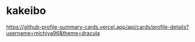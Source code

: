 # kakeibo
https://github-profile-summary-cards.vercel.app/api/cards/profile-details?username=michiya96&theme=dracula
